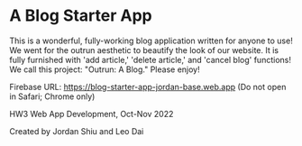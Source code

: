 # A Blog Starter App

This is a wonderful, fully-working blog application written for anyone to use! We went for the outrun aesthetic to beautify the look of our website. It is fully furnished with 'add article,' 'delete article,' and 'cancel blog' functions! We call this project: "Outrun: A Blog." Please enjoy!

Firebase URL: https://blog-starter-app-jordan-base.web.app (Do not open in Safari; Chrome only)

HW3 Web App Development, Oct-Nov 2022

Created by Jordan Shiu and Leo Dai

